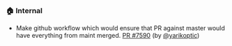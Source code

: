 ### 🏠 Internal

- Make github workflow which would ensure that PR against master would have everything from maint merged.  [PR #7590](https://github.com/datalad/datalad/pull/7590) (by [@yarikoptic](https://github.com/yarikoptic))
